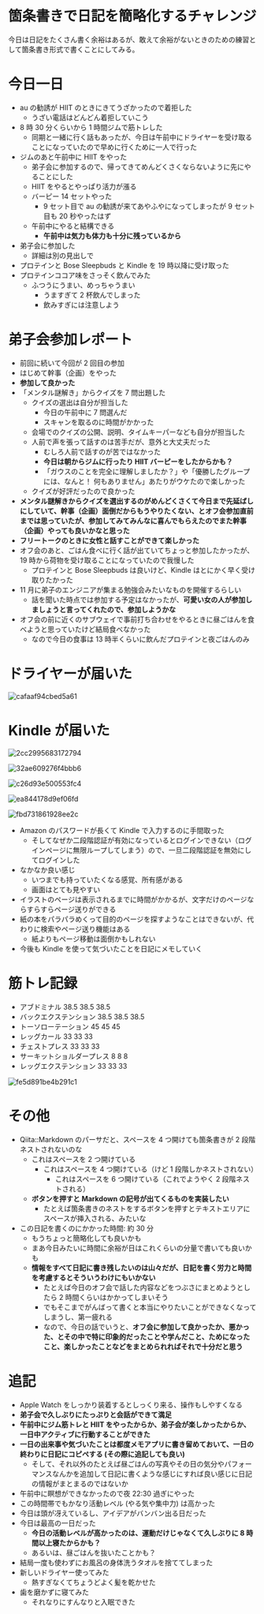 # 箇条書きで日記を簡略化するチャレンジ
今日は日記をたくさん書く余裕はあるが、敢えて余裕がないときのための練習として箇条書き形式で書くことにしてみる。

# 今日一日
- au の勧誘が HIIT のときにきてうざかったので着拒した
  - うざい電話はどんどん着拒していこう
- 8 時 30 分くらいから 1 時間ジムで筋トレした
  - 同期と一緒に行く話もあったが、今日は午前中にドライヤーを受け取ることになっていたので早めに行くために一人で行った
- ジムのあと午前中に HIIT をやった
  - 弟子会に参加するので、帰ってきてめんどくさくならないように先にやることにした
  - HIIT をやるとやっぱり活力が漲る
  - バーピー 14 セットやった
      - 9 セット目で au の勧誘が来てあやふやになってしまったが 9 セット目も 20 秒やったはず
  - 午前中にやると結構できる
      - **午前中は気力も体力も十分に残っているから**
- 弟子会に参加した
  - 詳細は別の見出しで
- プロテインと Bose Sleepbuds と Kindle を 19 時以降に受け取った
- プロテインココア味をさっそく飲んでみた
  - ふつうにうまい、めっちゃうまい
      - うますぎて 2 杯飲んでしまった
      - 飲みすぎには注意しよう

# 弟子会参加レポート
- 前回に続いて今回が 2 回目の参加
- はじめて幹事（企画）をやった
- **参加して良かった**
- 「メンタル謎解き」からクイズを 7 問出題した
  - クイズの選出は自分が担当した
      - 今日の午前中に 7 問選んだ
      - スキャンを取るのに時間がかかった
  - 会場でのクイズの公開、説明、タイムキーパーなども自分が担当した
  - 人前で声を張って話すのは苦手だが、意外と大丈夫だった
      - むしろ人前で話すのが苦ではなかった
      - **今日は朝からジムに行ったり HIIT バーピーをしたからかも？**
      - 「ガウスのことを完全に理解しましたか？」や「優勝したグループには、なんと！ 何もありません」あたりがウケたので楽しかった
  - クイズが好評だったので良かった
- **メンタル謎解きからクイズを選出するのがめんどくさくて今日まで先延ばしにしていて、幹事（企画）面倒だからもうやりたくない、とオフ会参加直前までは思っていたが、参加してみてみんなに喜んでもらえたのでまた幹事（企画）やっても良いかなと思った**
- **フリートークのときに女性と話すことができて楽しかった**
- オフ会のあと、ごはん食べに行く話が出ていてちょっと参加したかったが、19 時から荷物を受け取ることになっていたので我慢した
  - プロテインと Bose Sleepbuds は良いけど、Kindle はとにかく早く受け取りたかった
- 11 月に弟子のエンジニアが集まる勉強会みたいなものを開催するらしい
  - 話を聞いた時点では参加する予定はなかったが、**可愛い女の人が参加しましょうと言ってくれたので、参加しようかな**
- オフ会の前に近くのサブウェイで事前打ち合わせをやるときに昼ごはんを食べようと思っていたけど結局食べなかった
  - なので今日の食事は 13 時半くらいに飲んだプロテインと夜ごはんのみ

# ドライヤーが届いた
![cafaaf94cbed5a61](https://noraworld.github.io/box-bulbasaur/2019/09/cafaaf94cbed5a61.jpg)

# Kindle が届いた
![2cc2995683172794](https://noraworld.github.io/box-bulbasaur/2019/09/2cc2995683172794.jpg)

![32ae609276f4bbb6](https://noraworld.github.io/box-bulbasaur/2019/09/32ae609276f4bbb6.jpg)

![c26d93e500553fc4](https://noraworld.github.io/box-bulbasaur/2019/09/c26d93e500553fc4.jpg)

![ea844178d9ef06fd](https://noraworld.github.io/box-bulbasaur/2019/09/ea844178d9ef06fd.jpg)

![fbd731861928ee2c](https://noraworld.github.io/box-bulbasaur/2019/09/fbd731861928ee2c.jpg)

- Amazon のパスワードが長くて Kindle で入力するのに手間取った
  - そしてなぜか二段階認証が有効になっているとログインできない（ログインページに無限ループしてしまう）ので、一旦二段階認証を無効にしてログインした
- なかなか良い感じ
  - いつまでも持っていたくなる感覚、所有感がある
  - 画面はとても見やすい
- イラストのページは表示されるまでに時間がかかるが、文字だけのページならすらすらページ送りができる
- 紙の本をパラパラめくって目的のページを探すようなことはできないが、代わりに検索やページ送り機能はある
  - 紙よりもページ移動は面倒かもしれない
- 今後も Kindle を使って気づいたことを日記にメモしていく

# 筋トレ記録
- アブドミナル 38.5 38.5 38.5
- バックエクステンション 38.5 38.5 38.5
- トーソローテーション 45 45 45
- レッグカール 33 33 33
- チェストプレス 33 33 33
- サーキットショルダープレス 8 8 8
- レッグエクステンション 33 33 33

![fe5d891be4b291c1](https://noraworld.github.io/box-bulbasaur/2019/09/fe5d891be4b291c1.jpg)

# その他
- Qiita::Markdown のパーサだと、スペースを 4 つ開けても箇条書きが 2 段階ネストされないのな
  - これはスペースを 2 つ開けている
    - これはスペースを 4 つ開けている（けど 1 段階しかネストされない）
      - これはスペースを 6 つ開けている（これでようやく 2 段階ネストされる）
  - **ボタンを押すと Markdown の記号が出てくるものを実装したい**
      - たとえば箇条書きのネストをするボタンを押すとテキストエリアにスペースが挿入される、みたいな
- この日記を書くのにかかった時間: 約 30 分
  - もうちょっと簡略化しても良いかも
  - まあ今日みたいに時間に余裕が日はこれくらいの分量で書いても良いかも
  - **情報をすべて日記に書き残したいのは山々だが、日記を書く労力と時間を考慮するとそういうわけにもいかない**
      - たとえば今日のオフ会で話した内容などをつぶさにまとめようとしたら 2 時間くらいはかかってしまいそう
      - でもそこまでがんばって書くと本当にやりたいことができなくなってしまうし、第一疲れる
      - なので、今日の話でいうと、**オフ会に参加して良かったか、悪かった、とその中で特に印象的だったことや学んだこと、ためになったこと、楽しかったことなどをまとめられればそれで十分だと思う**

# 追記
- Apple Watch をしっかり装着するとしっくり来る、操作もしやすくなる
- **弟子会で久しぶりにたっぷりと会話ができて満足**
- **午前中にジム筋トレと HIIT をやったからか、弟子会が楽しかったからか、一日中アクティブに行動することができた**
- **一日の出来事や気づいたことは都度メモアプリに書き留めておいて、一日の終わりに日記にコピペする (その際に追記しても良い)**
  - そして、それ以外のたとえば昼ごはんの写真やその日の気分やパフォーマンスなんかを追加して日記に書くような感じにすれば良い感じに日記の情報がまとまるのではないか
- 午前中に瞑想ができなかったので夜 22:30 過ぎにやった
- この時間帯でもかなり活動レベル (やる気や集中力) は高かった
- 今日は頭が冴えているし、アイデアがバンバン出る日だった
- 今日は最高の一日だった
  - **今日の活動レベルが高かったのは、運動だけじゃなくて久しぶりに 8 時間以上寝たからかも？**
  - あるいは、昼ごはんを抜いたことかも？
- 結局一度も使わずにお風呂の身体洗うタオルを捨ててしまった
- 新しいドライヤー使ってみた
  - 熱すぎなくてちょうどよく髪を乾かせた
- 歯を磨かずに寝てみた
  - それなりにすんなりと入眠できた

